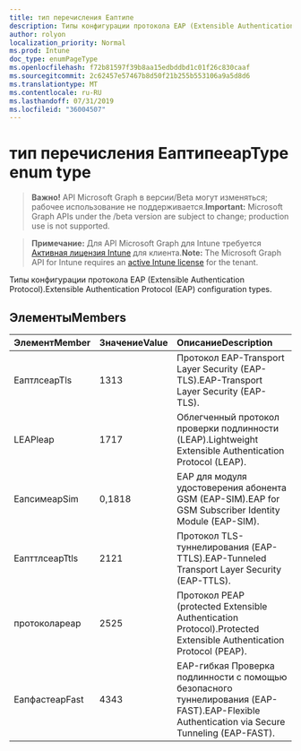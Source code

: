 ```yaml
---
title: тип перечисления Еаптипе
description: Типы конфигурации протокола EAP (Extensible Authentication Protocol).
author: rolyon
localization_priority: Normal
ms.prod: Intune
doc_type: enumPageType
ms.openlocfilehash: f72b81597f39b8aa15edbddbd1c01f26c830caaf
ms.sourcegitcommit: 2c62457e57467b8d50f21b255b553106a9a5d8d6
ms.translationtype: MT
ms.contentlocale: ru-RU
ms.lasthandoff: 07/31/2019
ms.locfileid: "36004507"
---
```

# <a name="eaptype-enum-type"></a><span data-ttu-id="7414d-103">тип перечисления Еаптипе</span><span class="sxs-lookup"><span data-stu-id="7414d-103">eapType enum type</span></span>

> <span data-ttu-id="7414d-104">**Важно!** API Microsoft Graph в версии/Beta могут изменяться; рабочее использование не поддерживается.</span><span class="sxs-lookup"><span data-stu-id="7414d-104">**Important:** Microsoft Graph APIs under the /beta version are subject to change; production use is not supported.</span></span>

> <span data-ttu-id="7414d-105">**Примечание:** Для API Microsoft Graph для Intune требуется [Активная лицензия Intune](https://go.microsoft.com/fwlink/?linkid=839381) для клиента.</span><span class="sxs-lookup"><span data-stu-id="7414d-105">**Note:** The Microsoft Graph API for Intune requires an [active Intune license](https://go.microsoft.com/fwlink/?linkid=839381) for the tenant.</span></span>

<span data-ttu-id="7414d-106">Типы конфигурации протокола EAP (Extensible Authentication Protocol).</span><span class="sxs-lookup"><span data-stu-id="7414d-106">Extensible Authentication Protocol (EAP) configuration types.</span></span>

## <a name="members"></a><span data-ttu-id="7414d-107">Элементы</span><span class="sxs-lookup"><span data-stu-id="7414d-107">Members</span></span>
|<span data-ttu-id="7414d-108">Элемент</span><span class="sxs-lookup"><span data-stu-id="7414d-108">Member</span></span>|<span data-ttu-id="7414d-109">Значение</span><span class="sxs-lookup"><span data-stu-id="7414d-109">Value</span></span>|<span data-ttu-id="7414d-110">Описание</span><span class="sxs-lookup"><span data-stu-id="7414d-110">Description</span></span>|
|:---|:---|:---|
|<span data-ttu-id="7414d-111">Еаптлс</span><span class="sxs-lookup"><span data-stu-id="7414d-111">eapTls</span></span>|<span data-ttu-id="7414d-112">13</span><span class="sxs-lookup"><span data-stu-id="7414d-112">13</span></span>|<span data-ttu-id="7414d-113">Протокол EAP-Transport Layer Security (EAP-TLS).</span><span class="sxs-lookup"><span data-stu-id="7414d-113">EAP-Transport Layer Security (EAP-TLS).</span></span>|
|<span data-ttu-id="7414d-114">LEAP</span><span class="sxs-lookup"><span data-stu-id="7414d-114">leap</span></span>|<span data-ttu-id="7414d-115">17</span><span class="sxs-lookup"><span data-stu-id="7414d-115">17</span></span>|<span data-ttu-id="7414d-116">Облегченный протокол проверки подлинности (LEAP).</span><span class="sxs-lookup"><span data-stu-id="7414d-116">Lightweight Extensible Authentication Protocol (LEAP).</span></span>|
|<span data-ttu-id="7414d-117">Еапсим</span><span class="sxs-lookup"><span data-stu-id="7414d-117">eapSim</span></span>|<span data-ttu-id="7414d-118">0,18</span><span class="sxs-lookup"><span data-stu-id="7414d-118">18</span></span>|<span data-ttu-id="7414d-119">EAP для модуля удостоверения абонента GSM (EAP-SIM).</span><span class="sxs-lookup"><span data-stu-id="7414d-119">EAP for GSM Subscriber Identity Module (EAP-SIM).</span></span>|
|<span data-ttu-id="7414d-120">Еапттлс</span><span class="sxs-lookup"><span data-stu-id="7414d-120">eapTtls</span></span>|<span data-ttu-id="7414d-121">21</span><span class="sxs-lookup"><span data-stu-id="7414d-121">21</span></span>|<span data-ttu-id="7414d-122">Протокол TLS-туннелирования (EAP-TTLS).</span><span class="sxs-lookup"><span data-stu-id="7414d-122">EAP-Tunneled Transport Layer Security (EAP-TTLS).</span></span>|
|<span data-ttu-id="7414d-123">протокола</span><span class="sxs-lookup"><span data-stu-id="7414d-123">peap</span></span>|<span data-ttu-id="7414d-124">25</span><span class="sxs-lookup"><span data-stu-id="7414d-124">25</span></span>|<span data-ttu-id="7414d-125">Протокол PEAP (protected Extensible Authentication Protocol).</span><span class="sxs-lookup"><span data-stu-id="7414d-125">Protected Extensible Authentication Protocol (PEAP).</span></span>|
|<span data-ttu-id="7414d-126">Еапфаст</span><span class="sxs-lookup"><span data-stu-id="7414d-126">eapFast</span></span>|<span data-ttu-id="7414d-127">43</span><span class="sxs-lookup"><span data-stu-id="7414d-127">43</span></span>|<span data-ttu-id="7414d-128">EAP-гибкая Проверка подлинности с помощью безопасного туннелирования (EAP-FAST).</span><span class="sxs-lookup"><span data-stu-id="7414d-128">EAP-Flexible Authentication via Secure Tunneling (EAP-FAST).</span></span>|





